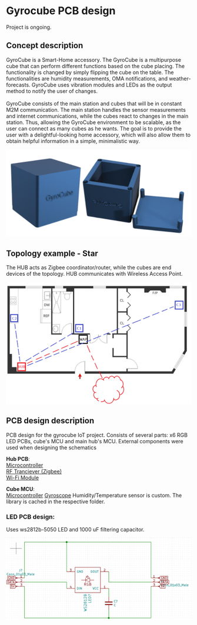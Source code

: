 # Gyrocube PCB design

Project is ongoing.

## Concept description 

GyroCube is a Smart-Home accessory. The GyroCube is a multipurpose cube that can perform different functions based on the cube placing. The functionality is changed by simply flipping the cube on the table. The functionalities are humidity measurements, OMA notifications, and weather-forecasts. GyroCube uses vibration modules and LEDs as the output method to notify the user of changes.<br><br>
GyroCube consists of the main station and cubes that will be in constant M2M communication. The main station handles the sensor measurements and internet communications, while the cubes react to changes in the main station. Thus, allowing the GyroCube environment to be scalable, as the user can connect as many cubes as he wants. 
The goal is to provide the user with a delightful-looking home accessory, which will also allow them to obtain helpful information in a simple, minimalistic way. 

![Topology](Images/gyro.PNG)

## Topology example - Star

The HUB acts as Zigbee coordinator/router, while the cubes are end devices of the topology. HUB communicates with Wireless Access Point.

![Topology](Images/top.PNG)

## PCB design description

PCB design for the gyrocube IoT project. Consists of several parts: x6 RGB LED PCBs, cube's MCU and main hub's MCU.
External components were used when designing the schematics

<b>Hub PCB</b>:<br>
[Microcontroller](https://app.ultralibrarian.com/details/23afb9f1-10a0-11e9-ab3a-0a3560a4cccc/Microchip/PIC32MX575F512H-80I-PT?open=backlink)<br>
[RF Tranciever (Zigbee)](https://app.ultralibrarian.com/details/42fe3879-10a0-11e9-ab3a-0a3560a4cccc/Microchip/AT86RF231-ZU?uid=8d6b40c328af52ac)<br>
[Wi-Fi Module](https://app.ultralibrarian.com/details/2b6afdaf-b24e-11ea-b5d0-0aebb021a1ea/Silicon-Labs/WFM200S022XNA2?uid=52bf9d8b68458d78)

<b>Cube MCU</b>:<br>
[Microcontroller](https://app.ultralibrarian.com/details/4b4afbe8-2e28-11eb-9033-0a34d6323d74/Microchip/PIC18F47K40-I-P?uid=9581580b9c884a46&exports=KiCAD&open=exports)
[Gyroscope](https://app.ultralibrarian.com/details/68dbfc0c-1e52-11eb-9033-0a34d6323d74/STMicroelectronics/L3GD20H?uid=c097080110371f50)
Humidity/Temperature sensor is custom. The library is cached in the respective folder.

### LED PCB design:

Uses ws2812b-5050 LED and 1000 uF filtering capacitor.

![Topology](Images/led.PNG)

